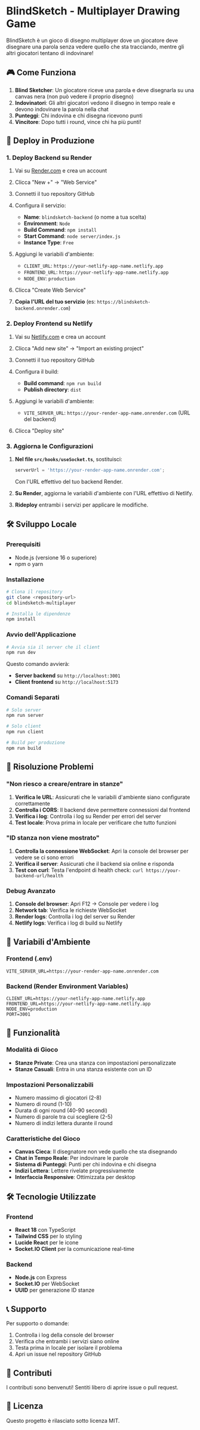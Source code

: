 # BlindSketch - Multiplayer Drawing Game

BlindSketch è un gioco di disegno multiplayer dove un giocatore deve disegnare una parola senza vedere quello che sta tracciando, mentre gli altri giocatori tentano di indovinare!

## 🎮 Come Funziona

1. **Blind Sketcher**: Un giocatore riceve una parola e deve disegnarla su una canvas nera (non può vedere il proprio disegno)
2. **Indovinatori**: Gli altri giocatori vedono il disegno in tempo reale e devono indovinare la parola nella chat
3. **Punteggi**: Chi indovina e chi disegna ricevono punti
4. **Vincitore**: Dopo tutti i round, vince chi ha più punti!

## 🚀 Deploy in Produzione

### 1. Deploy Backend su Render

1. Vai su [Render.com](https://render.com) e crea un account
2. Clicca "New +" → "Web Service"
3. Connetti il tuo repository GitHub
4. Configura il servizio:
   - **Name**: `blindsketch-backend` (o nome a tua scelta)
   - **Environment**: `Node`
   - **Build Command**: `npm install`
   - **Start Command**: `node server/index.js`
   - **Instance Type**: `Free`

5. Aggiungi le variabili d'ambiente:
   - `CLIENT_URL`: `https://your-netlify-app-name.netlify.app`
   - `FRONTEND_URL`: `https://your-netlify-app-name.netlify.app`
   - `NODE_ENV`: `production`

6. Clicca "Create Web Service"
7. **Copia l'URL del tuo servizio** (es: `https://blindsketch-backend.onrender.com`)

### 2. Deploy Frontend su Netlify

1. Vai su [Netlify.com](https://netlify.com) e crea un account
2. Clicca "Add new site" → "Import an existing project"
3. Connetti il tuo repository GitHub
4. Configura il build:
   - **Build command**: `npm run build`
   - **Publish directory**: `dist`

5. Aggiungi le variabili d'ambiente:
   - `VITE_SERVER_URL`: `https://your-render-app-name.onrender.com` (URL del backend)

6. Clicca "Deploy site"

### 3. Aggiorna le Configurazioni

1. **Nel file `src/hooks/useSocket.ts`**, sostituisci:
   ```typescript
   serverUrl = 'https://your-render-app-name.onrender.com';
   ```
   Con l'URL effettivo del tuo backend Render.

2. **Su Render**, aggiorna le variabili d'ambiente con l'URL effettivo di Netlify.

3. **Rideploy** entrambi i servizi per applicare le modifiche.

## 🛠️ Sviluppo Locale

### Prerequisiti
- Node.js (versione 16 o superiore)
- npm o yarn

### Installazione
```bash
# Clona il repository
git clone <repository-url>
cd blindsketch-multiplayer

# Installa le dipendenze
npm install
```

### Avvio dell'Applicazione
```bash
# Avvia sia il server che il client
npm run dev
```

Questo comando avvierà:
- **Server backend** su `http://localhost:3001`
- **Client frontend** su `http://localhost:5173`

### Comandi Separati
```bash
# Solo server
npm run server

# Solo client
npm run client

# Build per produzione
npm run build
```

## 🔧 Risoluzione Problemi

### "Non riesco a creare/entrare in stanze"

1. **Verifica le URL**: Assicurati che le variabili d'ambiente siano configurate correttamente
2. **Controlla i CORS**: Il backend deve permettere connessioni dal frontend
3. **Verifica i log**: Controlla i log su Render per errori del server
4. **Test locale**: Prova prima in locale per verificare che tutto funzioni

### "ID stanza non viene mostrato"

1. **Controlla la connessione WebSocket**: Apri la console del browser per vedere se ci sono errori
2. **Verifica il server**: Assicurati che il backend sia online e risponda
3. **Test con curl**: Testa l'endpoint di health check: `curl https://your-backend-url/health`

### Debug Avanzato

1. **Console del browser**: Apri F12 → Console per vedere i log
2. **Network tab**: Verifica le richieste WebSocket
3. **Render logs**: Controlla i log del server su Render
4. **Netlify logs**: Verifica i log di build su Netlify

## 📝 Variabili d'Ambiente

### Frontend (.env)
```env
VITE_SERVER_URL=https://your-render-app-name.onrender.com
```

### Backend (Render Environment Variables)
```env
CLIENT_URL=https://your-netlify-app-name.netlify.app
FRONTEND_URL=https://your-netlify-app-name.netlify.app
NODE_ENV=production
PORT=3001
```

## 🎯 Funzionalità

### Modalità di Gioco
- **Stanze Private**: Crea una stanza con impostazioni personalizzate
- **Stanze Casuali**: Entra in una stanza esistente con un ID

### Impostazioni Personalizzabili
- Numero massimo di giocatori (2-8)
- Numero di round (1-10)
- Durata di ogni round (40-90 secondi)
- Numero di parole tra cui scegliere (2-5)
- Numero di indizi lettera durante il round

### Caratteristiche del Gioco
- **Canvas Cieca**: Il disegnatore non vede quello che sta disegnando
- **Chat in Tempo Reale**: Per indovinare le parole
- **Sistema di Punteggi**: Punti per chi indovina e chi disegna
- **Indizi Lettera**: Lettere rivelate progressivamente
- **Interfaccia Responsive**: Ottimizzata per desktop

## 🛠️ Tecnologie Utilizzate

### Frontend
- **React 18** con TypeScript
- **Tailwind CSS** per lo styling
- **Lucide React** per le icone
- **Socket.IO Client** per la comunicazione real-time

### Backend
- **Node.js** con Express
- **Socket.IO** per WebSocket
- **UUID** per generazione ID stanze

## 📞 Supporto

Per supporto o domande:
1. Controlla i log della console del browser
2. Verifica che entrambi i servizi siano online
3. Testa prima in locale per isolare il problema
4. Apri un issue nel repository GitHub

## 🤝 Contributi

I contributi sono benvenuti! Sentiti libero di aprire issue o pull request.

## 📝 Licenza

Questo progetto è rilasciato sotto licenza MIT.